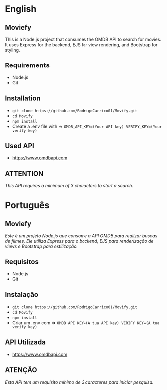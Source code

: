# English

## Moviefy

This is a Node.js project that consumes the OMDB API to search for movies. It uses Express for the backend, EJS for view rendering, and Bootstrap for styling.


## Requirements

- Node.js
- Git

## Installation 

- `git clone https://github.com/RodrigoCarrico01/Movify.git`
- `cd Movify`
- `npm install`
- Create a .env file with => `OMDB_API_KEY=(Your API key) VERIFY_KEY=(Your verify key)`

## Used API

- https://www.omdbapi.com

## ATTENTION

*This API requires a minimum of 3 characters to start a search.*


# Português

## Moviefy

*Este é um projeto Node.js que consome a API OMDB para realizar buscas de filmes. Ele utiliza Express para o backend, EJS para renderização de views e Bootstrap para estilização.*

## Requisitos

- Node.js
- Git

## Instalação 

- `git clone https://github.com/RodrigoCarrico01/Movify.git`
- `cd Movify`
- `npm install`
- Criar um .env com => `OMDB_API_KEY=(A tua API key)
VERIFY_KEY=(A tua verify key)`

## API Utilizada

- https://www.omdbapi.com

## ATENÇÃO 

*Esta API tem um requisito mínimo de 3 caracteres para iniciar pesquisa.*

